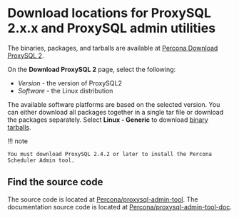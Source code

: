 # Download locations for ProxySQL 2.x.x and ProxySQL admin utilities

The binaries, packages, and tarballs are available at [Percona Download ProxySQL 2](https://www.percona.com/downloads/proxysql2/).

On the **Download ProxySQL 2** page, select the following:

* *Version* - the version of ProxySQL2
* *Software* - the Linux distribution

The available software platforms are based on the selected version. 
You can either download all packages together in a single tar file or download the packages separately. Select **Linux - Generic** to download [binary tarballs](installing-tarball.md).

!!! note

    You must download ProxySQL 2.4.2 or later to install the Percona Scheduler Admin tool.

## Find the source code

The source code is located at [Percona/proxysql-admin-tool](https://github.com/percona/proxysql-admin-tool). The documentation source code is located at [Percona/proxysql-admin-tool-doc](https://github.com/percona/proxysql-admin-tool-doc).

